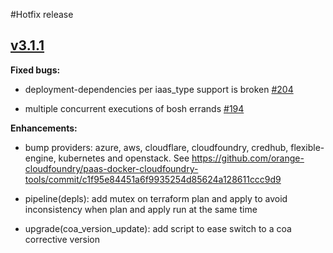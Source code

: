 #Hotfix release
## [v3.1.1](https://github.com/orange-cloudfoundry/cf-ops-automation/tree/v3.1.1)

**Fixed bugs:**

- deployment-dependencies per iaas_type support is broken [\#204](https://github.com/orange-cloudfoundry/cf-ops-automation/issues/204)

- multiple concurrent executions of bosh errands [\#194](https://github.com/orange-cloudfoundry/cf-ops-automation/issues/194)

**Enhancements:**

- bump providers: azure, aws, cloudflare, cloudfoundry, credhub, flexible-engine, kubernetes and openstack. See https://github.com/orange-cloudfoundry/paas-docker-cloudfoundry-tools/commit/c1f95e84451a6f9935254d85624a128611ccc9d9

- pipeline(depls): add mutex on terraform plan and apply to avoid inconsistency when plan and apply run at the same time

- upgrade(coa_version_update): add script to ease switch to a coa corrective version
